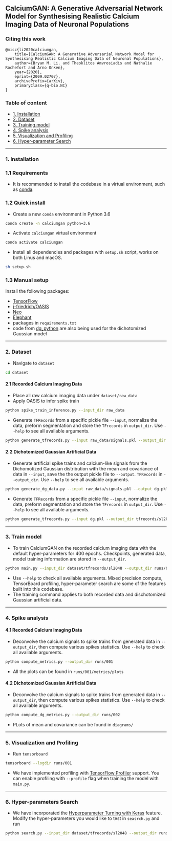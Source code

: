 ## CalciumGAN: A Generative Adversarial Network Model for Synthesising Realistic Calcium Imaging Data of Neuronal Populations

### Citing this work
```
@misc{li2020calciumgan,
    title={CalciumGAN: A Generative Adversarial Network Model for Synthesising Realistic Calcium Imaging Data of Neuronal Populations},
    author={Bryan M. Li. and Theoklitos Amvrosiadis and Nathalie Rochefort and Arno Onken},
    year={2020},
    eprint={2009.02707},
    archivePrefix={arXiv},
    primaryClass={q-bio.NC}
}
```

### Table of content
- [1. Installation](#1-installation)
- [2. Dataset](#2-dataset)
- [3. Training model](#3-train-model)
- [4. Spike analysis](#4-spike-analysis)
- [5. Visualization and Profiling](#5-visualization-and-profiling)
- [6. Hyper-parameter Search](#6-hyper-parameters-search)
    
---

### 1. Installation

### 1.1 Requirements
- It is recommended to install the codebase in a virtual environment, 
such as [conda](https://conda.io/en/latest/).

### 1.2 Quick install
- Create a new `conda` environment in Python 3.6
```bash
conda create -n calciumgan python=3.6
```
- Activate `calciumgan` virtual environment
```bash
conda activate calciumgan
```
- Install all dependencies and packages with `setup.sh` script, works on both Linus and macOS.
```bash
sh setup.sh
```

### 1.3 Manual setup
Install the following packages:
- [TensorFlow](https://tensorflow.org)
- [j-friedrich/OASIS](https://github.com/j-friedrich/OASIS)
- [Neo](https://github.com/NeuralEnsemble/python-neo)
- [Elephant](https://github.com/NeuralEnsemble/elephant)
- packages in `requirements.txt`
- code from [dg_python](https://github.com/mackelab/dg_python) are also being 
used for the dichotomized Gaussian model

---

### 2. Dataset
- Navigate to `dataset`
```bash
cd dataset
```

#### 2.1 Recorded Calcium Imaging Data
- Place all raw calcium imaging data under `dataset/raw_data`
- Apply OASIS to infer spike train
```bash
python spike_train_inference.py --input_dir raw_data
```
- Generate `TFRecords` from a specific pickle file `--input`, normalize the 
data, preform segmentation and store the `TFrecords` in `output_dir`. 
Use `--help` to see all available arguments.
```bash
python generate_tfrecords.py --input raw_data/signals.pkl --output_dir tfrecords/sl2048 --sequence_length 2048 --normalize
```

#### 2.2 Dichotomized Gaussian Artificial Data
- Generate artificial spike trains and calcium-like signals from the 
Dichomotized Gaussian distribution with the mean and covariance of data in 
`--input`, save the the output pickle file to `--output`. `TFRecords` in `--output_dir`. Use `--help` to 
see all available arguments.
```bash
python generate_dg_data.py --input raw_data/signals.pkl --output dg.pkl
```
- Generate `TFRecords` from a specific pickle file `--input`, normalize the 
data, preform segmentation and store the `TFrecords` in `output_dir`. 
Use `--help` to see all available arguments.
```bash
python generate_tfrecords.py --input dg.pkl --output_dir tfrecords/sl2048_dg --sequence_length 2048 --normalize
```

---

### 3. Train model
- To train CalciumGAN on the recorded calcium imaging data with the default 
hyper-parameters for 400 epochs. Checkpoints, generated data, model training
information are stored in `--output_dir`.
```bash
python main.py --input_dir dataset/tfrecords/sl2048 --output_dir runs/001 --epochs 400 --batch_size 128 --model wavegan --algoirthm wgan-gp --noise_dim 32 --num_units 64 --kernel_size 24 --strides 2 --phase_shift 10 --layer_norm --mixed_precision --save_generated last 
```
- Use `--help` to check all available arguments. Mixed precision compute, 
TensorBoard profiling, hyper-parameter search are some of the features built 
into this codebase.
- The training command applies to both recorded data and dischotomized 
Gaussian artificial data.

---

### 4. Spike analysis

#### 4.1 Recorded Calcium Imaging Data
- Deconvolve the calcium signals to spike trains from generated data in 
`--output_dir`, then compute various spikes statistics. 
Use `--help` to check all available arguments.
```bash
python compute_metrics.py --output_dir runs/001
```
- All the plots can be found in `runs/001/metrics/plots`

#### 4.2 Dichotomized Gaussian Artificial Data
- Deconvolve the calcium signals to spike trains from generated data in 
`--output_dir`, then compute various spikes statistics. 
Use `--help` to check all available arguments.
```bash
python compute_dg_metrics.py --output_dir runs/002
```
- PLots of mean and covariance can be found in `diagrams/`

---

### 5. Visualization and Profiling
- Run `tensorboard`
```bash
tensorboard --logdir runs/001
```
- We have implemented profiling with 
[TensorFlow Profiler](https://www.tensorflow.org/tensorboard/tensorboard_profiling_keras) support.
You can enable profiling with `--profile` flag when training the model with `main.py`.

---

### 6. Hyper-parameters Search
- We have incorporated the [Hyperparameter Turning with Keras](https://www.tensorflow.org/tensorboard/hyperparameter_tuning_with_hparams) feature. 
Modify the hyper-parameters you would like to test in `seasrch.py` and run
```bash
python search.py --input_dir dataset/tfrecords/sl2048 --output_dir runs/hparams_search --epochs 400 --mixed_precision
```
